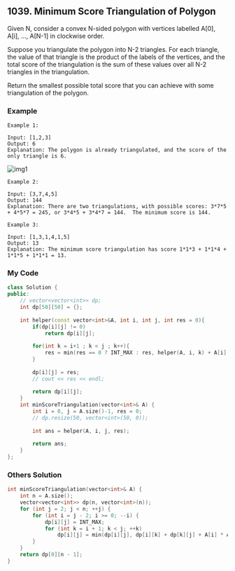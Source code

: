 ## 1039. Minimum Score Triangulation of Polygon

Given N, consider a convex N-sided polygon with vertices labelled A[0], A[i], ..., A[N-1] in clockwise order.

Suppose you triangulate the polygon into N-2 triangles.  For each triangle, the value of that triangle is the product of the labels of the vertices, and the total score of the triangulation is the sum of these values over all N-2 triangles in the triangulation.

Return the smallest possible total score that you can achieve with some triangulation of the polygon.

### Example
```
Example 1:

Input: [1,2,3]
Output: 6
Explanation: The polygon is already triangulated, and the score of the only triangle is 6.
```

![img1](https://assets.leetcode.com/uploads/2019/05/01/minimum-score-triangulation-of-polygon-1.png "img1")
```
Example 2:

Input: [3,7,4,5]
Output: 144
Explanation: There are two triangulations, with possible scores: 3*7*5 + 4*5*7 = 245, or 3*4*5 + 3*4*7 = 144.  The minimum score is 144.
```

```
Example 3:

Input: [1,3,1,4,1,5]
Output: 13
Explanation: The minimum score triangulation has score 1*1*3 + 1*1*4 + 1*1*5 + 1*1*1 = 13.
```

### My Code
```c++
class Solution {
public:
    // vector<vector<int>> dp;
    int dp[50][50] = {};
    
    int helper(const vector<int>&A, int i, int j, int res = 0){
        if(dp[i][j] != 0)
            return dp[i][j];
        
        for(int k = i+1 ; k < j ; k++){
            res = min(res == 0 ? INT_MAX : res, helper(A, i, k) + A[i] * A[k] * A[j] + helper(A, k, j));
        }
        
        dp[i][j] = res;
        // cout << res << endl;
        
        return dp[i][j];
    }
    int minScoreTriangulation(vector<int>& A) {
        int i = 0, j = A.size()-1, res = 0;
        // dp.resize(50, vector<int>(50, 0));
        
        int ans = helper(A, i, j, res);
        
        return ans;
    }
};
```


### Others Solution
```c++
int minScoreTriangulation(vector<int>& A) {
    int n = A.size();
    vector<vector<int>> dp(n, vector<int>(n));
    for (int j = 2; j < n; ++j) {
        for (int i = j - 2; i >= 0; --i) {
            dp[i][j] = INT_MAX;
            for (int k = i + 1; k < j; ++k)
                dp[i][j] = min(dp[i][j], dp[i][k] + dp[k][j] + A[i] * A[j] * A[k]);
        }
    }
    return dp[0][n - 1];
}
```

